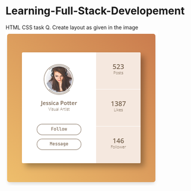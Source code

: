 # Learning-Full-Stack-Developement
HTML CSS task
Q. Create layout as given in the image
<br>
![alt text](https://github.com/sandratsoman/Learning-Full-Stack-Developement/blob/main/HTML%20CSS%20Task/Team1.PNG?raw=true)

